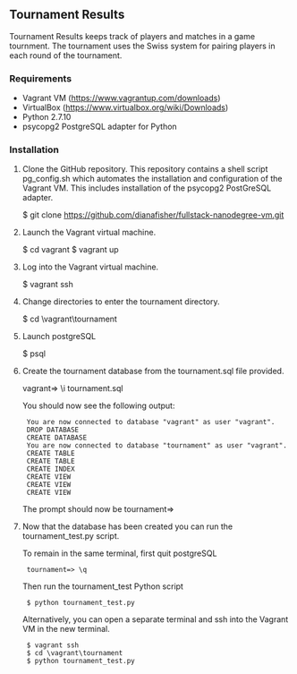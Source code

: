 ## Tournament Results

Tournament Results keeps track of players and matches in a game tournment.  The tournament uses the Swiss system for pairing players in each round of the tournament. 

### Requirements
- Vagrant VM (https://www.vagrantup.com/downloads)
- VirtualBox (https://www.virtualbox.org/wiki/Downloads)
- Python 2.7.10
- psycopg2 PostgreSQL adapter for Python

### Installation
1. Clone the GitHub repository.  This repository contains a shell script pg_config.sh which automates the installation and configuration of the Vagrant VM.  This includes installation of the psycopg2 PostGreSQL adapter.

	$ git clone https://github.com/dianafisher/fullstack-nanodegree-vm.git

2. Launch the Vagrant virtual machine.

	$ cd vagrant
	$ vagrant up

3. Log into the Vagrant virtual machine.

	$ vagrant ssh

4. Change directories to enter the tournament directory.

	$ cd \vagrant\tournament

5. Launch postgreSQL
	
	$ psql

6. Create the tournament database from the tournament.sql file provided.

	vagrant=> \i tournament.sql

	You should now see the following output:

		You are now connected to database "vagrant" as user "vagrant".
		DROP DATABASE
		CREATE DATABASE
		You are now connected to database "tournament" as user "vagrant".
		CREATE TABLE
		CREATE TABLE
		CREATE INDEX
		CREATE VIEW
		CREATE VIEW
		CREATE VIEW
		
	The prompt should now be
		tournament=>

7. Now that the database has been created you can run the tournament_test.py script.

	To remain in the same terminal, first quit postgreSQL

		tournament=> \q

	Then run the tournament_test Python script

		$ python tournament_test.py

	Alternatively, you can open a separate terminal and ssh into the Vagrant VM in the new terminal.

		$ vagrant ssh
		$ cd \vagrant\tournament
		$ python tournament_test.py

